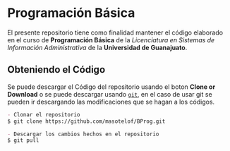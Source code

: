 # Programación Básica

El presente repositorio tiene como finalidad mantener el código elaborado en el curso de **Programación Básica** de la _Licenciatura en Sistemas de Información Administrativa_ de la **Universidad de Guanajuato**.

## Obteniendo el Código

Se puede descargar el Código del repositorio usando el boton **Clone or Download** o se puede descargar usando [`git`](https://git-scm.com/downloads), en el caso de usar git se pueden ir descargando las modificaciones que se hagan a los códigos.
```markdown
- Clonar el repositorio
$ git clone https://github.com/masotelof/BProg.git

- Descargar los cambios hechos en el repositorio
$ git pull
```
